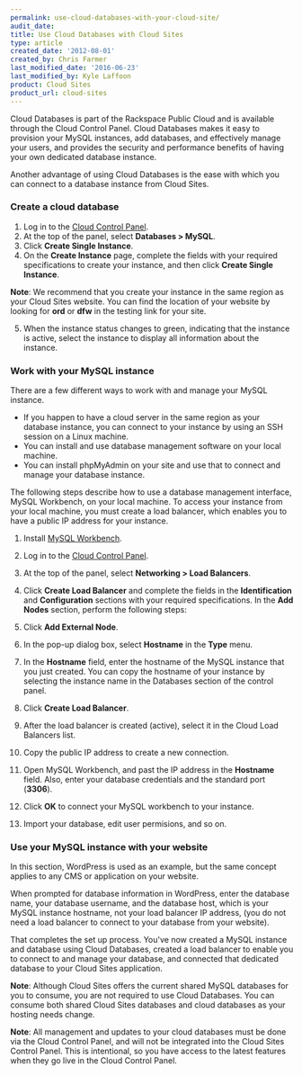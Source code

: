 ```yaml
---
permalink: use-cloud-databases-with-your-cloud-site/
audit_date:
title: Use Cloud Databases with Cloud Sites
type: article
created_date: '2012-08-01'
created_by: Chris Farmer
last_modified_date: '2016-06-23'
last_modified_by: Kyle Laffoon
product: Cloud Sites
product_url: cloud-sites
---
```


Cloud Databases is part of the Rackspace Public Cloud and is available through the Cloud Control Panel. Cloud Databases makes it easy to provision your MySQL instances, add databases, and effectively manage your users, and provides the security and performance benefits of having your own dedicated database instance.

Another advantage of using Cloud Databases is the ease with which you can connect to a database instance from Cloud Sites.

### Create a cloud database

1. Log in to the [Cloud Control Panel](https://mycloud.rackspace.com).
2. At the top of the panel, select **Databases > MySQL**.
3. Click **Create Single Instance**.
 4. On the **Create Instance** page, complete the fields with
your required specifications to create your instance, and then click
**Create Single Instance**.

   **Note**: We recommend that you create your instance in the same region as your
   Cloud Sites website. You can find the location of your website by looking
   for **ord** or **dfw** in the testing link for your site.

5. When the instance status changes to green, indicating that the instance is active, select the instance to display all
information about the instance.

### Work with your MySQL instance

There are a few different ways to work with and manage your
MySQL instance.
 - If you happen to have a cloud server in the same region
   as your database instance, you can connect to your instance by using an SSH
   session on a Linux machine.
 - You can install and use database management software on your local machine.
 - You can install phpMyAdmin on your site and use that to connect and manage
   your database instance.

The  following steps describe how to use a database management interface, MySQL
Workbench, on your local machine. To access your instance from your local
machine, you must create a load balancer, which enables you to have a public
IP address for your instance.

1. Install [MySQL Workbench](https://dev.mysql.com/downloads/workbench/).
2. Log in to the [Cloud Control Panel](https://mycloud.rackspace.com).
3. At the top of the panel, select **Networking > Load Balancers**.
4. Click **Create Load Balancer** and complete the fields in the
   **Identification** and **Configuration** sections with your required
   specifications. In the **Add Nodes** section, perform the following steps:
  1. Click **Add External Node**.
  2. In the pop-up dialog box, select **Hostname** in the **Type** menu.
  3. In the **Hostname** field, enter the hostname of the MySQL instance that
     you just created. You can copy the hostname of your instance by selecting
     the instance name in the Databases section of the control panel.

5. Click **Create Load Balancer**.
6. After the load balancer is created (active), select it in the Cloud Load
   Balancers list.
7. Copy the public IP address to create a new connection.
8. Open MySQL Workbench, and past the IP address in the **Hostname** field.
   Also, enter your database credentials and the standard port (**3306**).
9. Click **OK** to connect your MySQL workbench to your instance.
10. Import your database, edit user permisions, and so on.

### Use your MySQL instance with your website

In this section, WordPress is used as an example, but the same concept applies
to any CMS or application on your website.

When prompted for database information in WordPress, enter the database name,
your database username, and the database host, which is your MySQL instance
hostname, not your load balancer IP address, (you do not need a load balancer
to connect to your database from your website).

That completes the set up process. You've now created a MySQL instance and
database using Cloud Databases, created a load balancer to enable you to
connect to and manage your database, and connected that dedicated database to
your Cloud Sites application.

**Note**: Although Cloud Sites offers the current shared MySQL
databases for you to consume, you are not required to use Cloud
Databases. You can consume both shared Cloud Sites databases and cloud
databases as your hosting needs change.

**Note**: All management and updates to your cloud databases must be done
via the Cloud Control Panel, and will not be integrated into the Cloud Sites
Control Panel. This is intentional, so you have access to the latest features
when they go live in the Cloud Control Panel.
